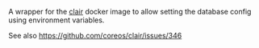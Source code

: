 A wrapper for the [clair](https://github.com/coreos/clair) docker image to allow setting the database config using environment variables.

See also https://github.com/coreos/clair/issues/346
